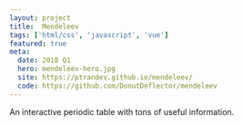 ```yaml
---
layout: project
title:  Mendeleev
tags: ['html/css', 'javascript', 'vue']
featured: true
meta:
  date: 2018 Q1
  hero: mendeleev-hero.jpg
  site: https://ptrandev.github.io/mendeleev/
  code: https://github.com/DonutDeflector/mendeleev
---
```


An interactive periodic table with tons of useful information.
